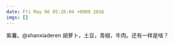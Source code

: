 ```yaml
---
date: Fri May 06 05:26:04 +0000 2016
imgs: []
---
```

&#32043;&#34223;&#12290;@shanxiaderen &#32993;&#33821;&#21340;&#65292;&#22303;&#35910;&#65292;&#38738;&#26898;&#65292;&#29275;&#32905;&#12290;&#36824;&#26377;&#19968;&#26679;&#26159;&#21861;&#65311;
